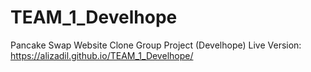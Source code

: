 # TEAM_1_Develhope
Pancake Swap Website Clone Group Project (Develhope)
Live Version:
https://alizadil.github.io/TEAM_1_Develhope/
